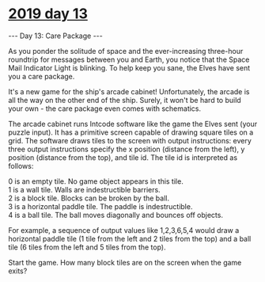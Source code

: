# [2019 day 13](https://adventofcode.com/2019/day/13)

--- Day 13: Care Package ---

As you ponder the solitude of space and the ever-increasing three-hour roundtrip for messages between you and Earth, you notice that the Space Mail Indicator Light is blinking.  To help keep you sane, the Elves have sent you a care package.



It's a new game for the ship's arcade cabinet! Unfortunately, the arcade is all the way on the other end of the ship. Surely, it won't be hard to build your own - the care package even comes with schematics.



The arcade cabinet runs Intcode software like the game the Elves sent (your puzzle input). It has a primitive screen capable of drawing square tiles on a grid.  The software draws tiles to the screen with output instructions: every three output instructions specify the x position (distance from the left), y position (distance from the top), and tile id. The tile id is interpreted as follows:



0 is an empty tile.  No game object appears in this tile.\
1 is a wall tile.  Walls are indestructible barriers.\
2 is a block tile.  Blocks can be broken by the ball.\
3 is a horizontal paddle tile.  The paddle is indestructible.\
4 is a ball tile.  The ball moves diagonally and bounces off objects.



For example, a sequence of output values like 1,2,3,6,5,4 would draw a horizontal paddle tile (1 tile from the left and 2 tiles from the top) and a ball tile (6 tiles from the left and 5 tiles from the top).



Start the game. How many block tiles are on the screen when the game exits?



